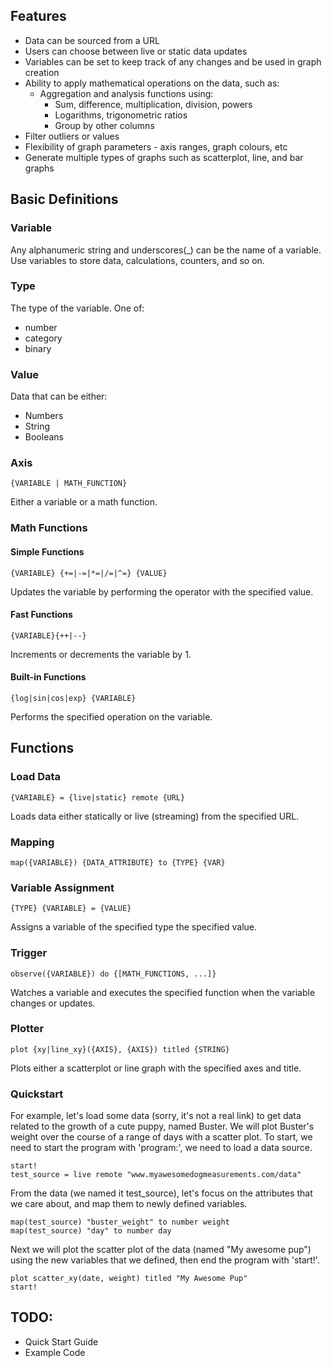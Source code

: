 ## Features
- Data can be sourced from a URL
- Users can choose between live or static data updates
- Variables can be set to keep track of any changes and be used in graph creation
- Ability to apply mathematical operations on the data, such as:
  -  Aggregation and analysis functions using:
     - Sum, difference, multiplication, division, powers	
     - Logarithms, trigonometric ratios
     - Group by other columns
- Filter outliers or values 
- Flexibility of graph parameters - axis ranges, graph colours, etc
- Generate multiple types of graphs such as scatterplot, line, and bar graphs



## Basic Definitions

### Variable
Any alphanumeric string and underscores(_) can be the name of a variable. Use variables to store data, calculations, counters, and so on. 

### Type
The type of the variable. One of:
- number
- category
- binary

### Value
Data that can be either:
- Numbers
- String
- Booleans

### Axis
```
{VARIABLE | MATH_FUNCTION}
```
Either a variable or a math function.

### Math Functions
#### Simple Functions
```
{VARIABLE} {+=|-=|*=|/=|^=} {VALUE}
```
Updates the variable by performing the operator with the specified value.

#### Fast Functions
```
{VARIABLE}{++|--}
```
Increments or decrements the variable by 1.

#### Built-in Functions
```
{log|sin|cos|exp} {VARIABLE}
```
Performs the specified operation on the variable.

## Functions

### Load Data
```
{VARIABLE} = {live|static} remote {URL}
```
Loads data either statically or live (streaming) from the specified URL.

### Mapping
```
map({VARIABLE}) {DATA_ATTRIBUTE} to {TYPE} {VAR}
```

### Variable Assignment
```
{TYPE} {VARIABLE} = {VALUE}
```
Assigns a variable of the specified type the specified value.

### Trigger
```
observe({VARIABLE}) do {[MATH_FUNCTIONS, ...]}
```
Watches a variable and executes the specified function when the variable changes or updates. 

### Plotter 
```
plot {xy|line_xy}({AXIS}, {AXIS}) titled {STRING}
```
Plots either a scatterplot or line graph with the specified axes and title. 


### Quickstart
For example, let's load some data (sorry, it's not a real link) to get data related to the growth of a cute puppy, named Buster. We will plot Buster's weight over the course of a range of days with a scatter plot. To start, we need to start the program with 'program:', we need to load a data source. 
```
start!
test_source = live remote "www.myawesomedogmeasurements.com/data"
```
From the data (we named it test_source), let's focus on the attributes that we care about, and map them to newly defined variables.

```
map(test_source) "buster_weight" to number weight
map(test_source) "day" to number day
```
Next we will plot the scatter plot of the data (named "My awesome pup") using the new variables that we defined, then end the program with 'start!'.
```
plot scatter_xy(date, weight) titled "My Awesome Pup"
start!
```


## TODO:
- Quick Start Guide
- Example Code

